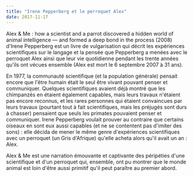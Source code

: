 ```yaml
---
title: "Irene Pepperberg et le perroquet Alex"
date: 2017-11-17
---
```


Alex & Me : how a scientist and a parrot discovered a hidden world of animal intelligence — and formed a deep bond in the process (2008) d'Irene Pepperberg est un livre de vulgarisation qui décrit les expériences scientifiques sur le langage et la pensée que Pepperberg a menées avec le perroquet Alex ainsi que leur vie quotidienne pendant les trente années qu'ils ont vécues ensemble (Alex est mort le 6 septembre 2007 à 31 ans).

En 1977, la communauté scientifique (et la population générale) pensait encore que l'être humain était le seul être vivant pouvant penser et communiquer. Quelques scientifiques avaient déjà montré que les chimpanzés en étaient également capables, mais leurs travaux n'étaient pas encore reconnus, et les rares personnes qui étaient convaincues par leurs travaux (pourtant tout à fait scientifiques, mais les préjugés sont durs à chasser) pensaient que seuls les primates pouvaient penser et communiquer. Irene Pepperberg voulait prouver au contraire que certains oiseaux en sont eux aussi capables (et ne se contentent pas d'imiter des sons) : elle décida de mener le même genre d'expériences scientifiques avec un perroquet (un Gris d'Afrique) qu'elle acheta alors qu'il avait un an : Alex. 

Alex & Me est une narration émouvante et captivante des péripéties d'une scientifique et d'un perroquet qui, ensemble, ont pu montrer que le monde animal est loin d'être aussi primitif qu'il peut paraître au premier abord.
